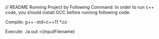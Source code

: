 // README
Running Project by Following Command:
In order to run c++ code, you should 
install GCC before running following 
code.

Compile:
	g++ -std=c++11 *.cc

Execute:
	./a.out <{inputFilename}


